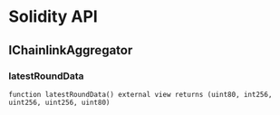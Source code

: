 # Solidity API

## IChainlinkAggregator

### latestRoundData

```solidity
function latestRoundData() external view returns (uint80, int256, uint256, uint256, uint80)
```

